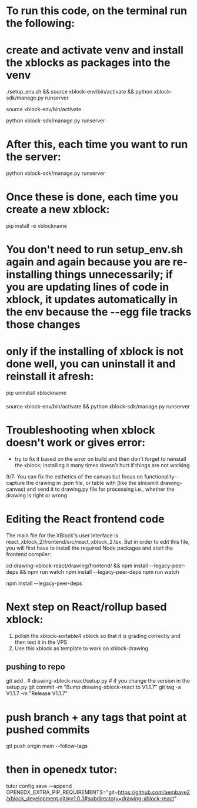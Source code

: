 # To run this code,  on the terminal run the following:

# create and activate venv and install the xblocks as packages into the venv

./setup_env.sh && source xblock-env/bin/activate && python xblock-sdk/manage.py runserver 

source xblock-env/bin/activate 

python xblock-sdk/manage.py runserver

# After this, each time you want to run the server:

python xblock-sdk/manage.py runserver 

# Once these is done, each time you create a new xblock:
pip install -e xblockname

# You don't need to run setup_env.sh again and again because you are re-installing things unnecessarily; if you are updating lines of code in xblock, it updates automatically in the env because the --egg file tracks those changes

# only if the installing of xblock is not done well, you can uninstall it and reinstall it afresh:

pip uninstall xblockname

####
source xblock-env/bin/activate && python xblock-sdk/manage.py runserver 


# Troubleshooting when xblock doesn't work or gives error:

- try to fix it based on the error on build and then don't forget to reinstall the xblock; installing it many times doesn't hurt if things are not working

9/7:  You can fix the esthetics of the canvas but focus on functionality-- capture the drawing in .json file, or table with (like the streamlit drawing-canvas) and send it to drawing.py file for processing i.e., whether the drawing is right or wrong

# Editing the React frontend code
The main file for the XBlock's user interface is react_xblock_2/frontend/src/react_xblock_2.tsx. But in order to edit this file, you will first have to install the required Node packages and start the frontend compiler:

cd drawing-xblock-react/drawing/frontend/ && npm install --legacy-peer-deps && npm run watch
npm install --legacy-peer-deps
npm run watch

npm install --legacy-peer-deps

# Next step on React/rollup based xblock:
1. polish the xblock-sortable4 xblock so that it is grading correctly and then test it in the VPS
2. Use this xblock as template to work on xblock-drawing

## pushing to repo
git add . # drawing-xblock-react/setup.py  # if you change the version in the setup.py
git commit -m "Bump drawing-xblock-react to V1.1.7"
git tag -a V1.1.7 -m "Release V1.1.7"
# push branch + any tags that point at pushed commits
git push origin main --follow-tags


# then in openedx tutor:

tutor config save --append OPENEDX_EXTRA_PIP_REQUIREMENTS="git+https://github.com/aembaye2/xblock_development.git@v1.0.3#subdirectory=drawing-xblock-react"